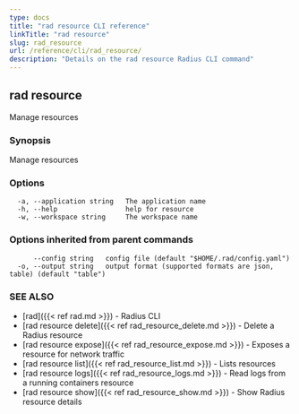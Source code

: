 ```yaml
---
type: docs
title: "rad resource CLI reference"
linkTitle: "rad resource"
slug: rad_resource
url: /reference/cli/rad_resource/
description: "Details on the rad resource Radius CLI command"
---
```

## rad resource

Manage resources

### Synopsis

Manage resources

### Options

```
  -a, --application string   The application name
  -h, --help                 help for resource
  -w, --workspace string     The workspace name
```

### Options inherited from parent commands

```
      --config string   config file (default "$HOME/.rad/config.yaml")
  -o, --output string   output format (supported formats are json, table) (default "table")
```

### SEE ALSO

* [rad]({{< ref rad.md >}})	 - Radius CLI
* [rad resource delete]({{< ref rad_resource_delete.md >}})	 - Delete a Radius resource
* [rad resource expose]({{< ref rad_resource_expose.md >}})	 - Exposes a resource for network traffic
* [rad resource list]({{< ref rad_resource_list.md >}})	 - Lists resources
* [rad resource logs]({{< ref rad_resource_logs.md >}})	 - Read logs from a running containers resource
* [rad resource show]({{< ref rad_resource_show.md >}})	 - Show Radius resource details

